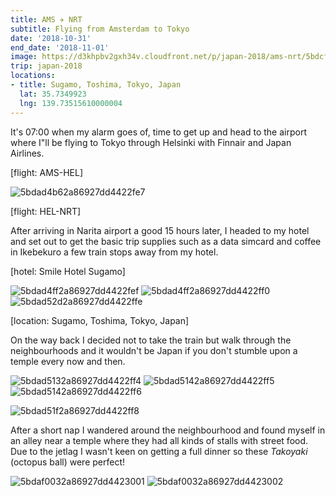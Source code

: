 ```yaml
---
title: AMS ✈️ NRT
subtitle: Flying from Amsterdam to Tokyo
date: '2018-10-31'
end_date: '2018-11-01'
image: https://d3khpbv2gxh34v.cloudfront.net/p/japan-2018/ams-nrt/5bdcf8cf2a86927dd4423009.jpg
trip: japan-2018
locations:
- title: Sugamo, Toshima, Tokyo, Japan
  lat: 35.7349923
  lng: 139.73515610000004
---
```


It's 07:00 when my alarm goes of, time to get up and head to the airport where I"ll be flying to Tokyo through Helsinki with Finnair and Japan Airlines.

[flight: AMS-HEL]

![5bdad4b62a86927dd4422fe7](https://d3khpbv2gxh34v.cloudfront.net/p/japan-2018/ams-nrt/5bdad4be2a86927dd4422fe9.jpg "1.5")

[flight: HEL-NRT]

After arriving in Narita airport a good 15 hours later, I headed to my hotel and set out to get the basic trip supplies such as a data simcard and coffee in Ikebekuro a few train stops away from my hotel.

[hotel: Smile Hotel Sugamo]

![5bdad4ff2a86927dd4422fef](https://d3khpbv2gxh34v.cloudfront.net/p/japan-2018/ams-nrt/5bdad5042a86927dd4422ff2.jpg "1.5")
![5bdad4ff2a86927dd4422ff0](https://d3khpbv2gxh34v.cloudfront.net/p/japan-2018/ams-nrt/5bdad50a2a86927dd4422ff3.jpg "0.667")
![5bdad52d2a86927dd4422ffe](https://d3khpbv2gxh34v.cloudfront.net/p/japan-2018/ams-nrt/5bdad53c2a86927dd4422fff.jpg "1.5")

[location: Sugamo, Toshima, Tokyo, Japan]

On the way back I decided not to take the train but walk through the neighbourhoods and it wouldn't be Japan if you don't stumble upon a temple every now and then.

![5bdad5132a86927dd4422ff4](https://d3khpbv2gxh34v.cloudfront.net/p/japan-2018/ams-nrt/5bdad5222a86927dd4422ffb.jpg "1.5")
![5bdad5142a86927dd4422ff5](https://d3khpbv2gxh34v.cloudfront.net/p/japan-2018/ams-nrt/5bdad5222a86927dd4422ffa.jpg "0.667")
![5bdad5142a86927dd4422ff6](https://d3khpbv2gxh34v.cloudfront.net/p/japan-2018/ams-nrt/5bdad5272a86927dd4422ffd.jpg "1.5")

![5bdad51f2a86927dd4422ff8](https://d3khpbv2gxh34v.cloudfront.net/p/japan-2018/ams-nrt/5bdad5272a86927dd4422ffc.jpg "1.5")

After a short nap I wandered around the neighbourhood and found myself in an alley near a temple where they had all kinds of stalls with street food. Due to the jetlag I wasn't keen on getting a full dinner so these _Takoyaki_ (octopus ball) were perfect!

![5bdaf0032a86927dd4423001](https://d3khpbv2gxh34v.cloudfront.net/p/japan-2018/ams-nrt/5bdaf0162a86927dd4423003.jpg "1.5")
![5bdaf0032a86927dd4423002](https://d3khpbv2gxh34v.cloudfront.net/p/japan-2018/ams-nrt/5bdaf0162a86927dd4423004.jpg "1.5")

